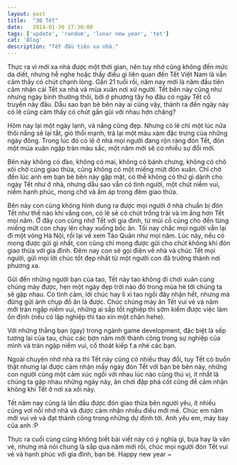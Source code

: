 ```yaml
---
layout: post
title:  "30 Tết"
date:   2014-01-30 17:30:00
tags: ['update', 'random', 'lunar new year', 'tet']
cat: 'Blog'
description: "Tết đầu tiên xa nhà."
---
```


Thực ra vì mới xa nhà được một thời gian, nên tuy nhớ cũng không đến mức da diết, nhưng hễ nghe hoặc thấy điều gì liên quan đến Tết Việt Nam là vẫn cảm thấy có chút chạnh lòng. Gần 21 tuổi rồi, năm nay mới là năm đầu tiên cảm nhận cái Tết xa nhà và mùa xuân nơi xứ người. Tết bên này cũng như nhưng ngày bình thường thôi, bởi ở phương tây họ đâu có ngày Tết cổ truyền này đâu. Dẫu sao bạn bè bên này ai cũng vậy, thành ra đến ngày này có lẽ cũng cảm thấy có chút gần gũi với nhau hơn chăng?

Hôm nay lại một ngày lạnh, và nắng cũng đẹp. Nhưng có lẽ chỉ một lúc nữa thôi nắng sẽ lại tắt, gió thổi mạnh, trả lại một màu xám đặc trưng của những ngày đông. Trong lúc đó có lẽ ở nhà mọi người đang rộn ràng đón Tết, đón một mùa xuân ngập tràn màu sắc, một năm mới sẽ có nhiều sự đổi mới.

Bên này không có đào, không có mai, không có bánh chưng, không có chõ xôi chờ cúng giao thừa, cũng không có một miếng mứt đón xuân. Chỉ chờ đến lúc anh em bạn bè bên này gặp mặt, có thể không có thứ gì dành cho ngày Tết như ở nhà, nhưng dẫu sao vẫn có tình người, một chút niềm vui, niềm hạnh phúc, mong chờ và ấm áp trong đêm giao thừa.

Bên này con cũng không hình dung ra được mọi người ở nhà chuẩn bị đón Tết như thế nào khi vắng con, có lẽ sẽ có chút trống trải và im ắng hơn Tết mọi năm. Ở đây con cũng nhớ Tết với gia đình, từ mùi cỗ cúng cho đến từng miếng mứt con chạy lên chạy xuống bốc ăn. Tối nay chắc mọi người vẫn lại đi một vòng Hà Nội, rồi lại về xem Táo Quân như mọi năm. Lúc này, nếu có mong được gửi gì nhất, con cũng chỉ mong được gửi cho chút không khí đón giao thừa với gia đình. Đêm nay con sẽ gọi điện về nhà và chúc Tết mọi người, gửi mọi lời chúc tốt đẹp nhất từ một người con đã trưởng thành nơi phương xa.

Gửi đến những người bạn của tao, Tết này tao không đi chơi xuân cùng chúng mày được, hẹn một ngày đẹp trời nào đó trong mùa hè tới chúng ta sẽ gặp nhau. Có tình cảm, lời chúc hay lì xì tao ngồi đây nhận hết, nhưng mà đừng gửi ảnh chụp đồ ăn là được. Chúc chúng mày ăn Tết vui vẻ và năm mới tràn ngập niềm vui, những ai sắp tốt nghiệp thì sớm kiếm được việc làm ổn định (nếu có lập nghiệp thì tao xin một chân hehe).

Với những thằng bạn (gay) trong ngành game development, đặc biệt là sếp tương lai của tau, chúc các bợn năm mới thành công trong sự nghiệp của mình và tràn ngập niềm vui, cố thoát kiếp f.a nhé các bạn.

Ngoài chuyện nhớ nhà ra thì Tết này cũng có nhiều thay đổi, tuy Tết có buồn thật nhưng lại được cảm nhận mấy ngày đón Tết với bạn bè bên này, những con người cùng một cảm xúc ngồi với nhau lúc nào cũng thú vị, ít nhất là chúng ta gặp nhau những ngày này, ăn chơi đập phá cốt cũng để cảm nhận không khí Tết ở nơi xa xôi này.

Tết năm nay cũng là lần đầu được đón giao thừa bên người yêu, ít nhiều cũng vơi nỗi nhớ nhà và được cảm nhận nhiều điều mới mẻ. Chúc em năm mới vui vẻ và đạt thành công trong những dự định tới. Anh yêu em, máy bay của anh :P

Thực ra cuối cùng cũng không biết bài viết này có ý nghĩa gì, bựa hay là văn vẻ, nhưng mà nói chung là sắp qua năm mới rồi, chúc mọi người đón Tết vui vẻ và hạnh phúc với gia đình, bạn bè. Happy new year ~
